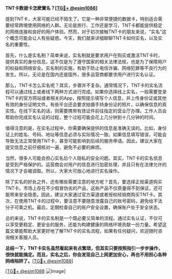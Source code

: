 **TNT卡数据卡怎麽實名？[[TG💪+ @esim1088](https://t.me/s/esim1088)]**

提到TNT卡，大家可能已经不陌生了。它是一种非常便捷的数据卡，特别适合需要经常跨境使用网络的人群。无论是旅行、工作还是学习，TNT卡都能提供稳定的网络连接和良好的用户体验。然而，对于初次接触TNT卡的朋友来说，“实名”这个概念可能会让人有些疑惑。今天，我们就来详细聊聊TNT卡如何实名，以及实名的重要性。

首先，什么是实名制？简单来说，实名制就是要求用户在购买或激活TNT卡时，提供真实的身份信息。这不仅是为了遵守国家的相关法律法规，也是为了保障用户的权益和网络安全。实名制的实施，有助于防止电信诈骗、网络犯罪等不良行为的发生。所以，无论是在国内还是国外，很多运营商都要求用户进行实名认证。

那么，TNT卡怎么实名呢？其实，步骤并不复杂。通常情况下，TNT卡的实名流程可以通过线上或者线下两种方式进行完成。如果你选择线上实名，一般需要登录TNT卡的官方网站或者相关的App，按照提示填写个人信息，并上传身份证或其他有效的身份证明文件。有些平台还会要求拍摄手持身份证的照片，以确保信息的真实性。在线下实名的话，则需要携带有效证件前往指定的营业厅办理。工作人员会帮助你完成实名认证的过程，整个过程可能会花上几分钟到十几分钟的时间。

值得注意的是，在实名过程中，你需要确保提供的信息是准确无误的。比如，身份证上的姓名、号码、地址等信息必须与实际情况一致。如果信息填写错误，可能会导致无法正常使用TNT卡，甚至可能影响到后续的服务申请。因此，建议大家在提交信息之前仔细核对一遍，避免不必要的麻烦。

当然，很多人可能会担心实名后个人隐私的安全问题。其实，TNT卡的实名信息是受到严格保护的。运营商会对用户的信息进行加密处理，并且只有在法律允许的情况下才会被调取。所以，大家大可放心地进行实名操作。

除了实名的好处之外，还有哪些需要注意的地方呢？首先，要选择正规渠道购买TNT卡。市场上存在不少假冒伪劣的产品，这些产品不仅质量得不到保证，还可能带来安全隐患。因此，建议大家通过官方渠道或者授权经销商购买TNT卡。其次，在使用TNT卡的过程中，要注意不要随意泄露自己的账号密码，避免给不法分子可乘之机。最后，定期检查自己的账户安全设置，确保账户处于安全状态。

总的来说，TNT卡的实名制是一个既必要又简单的流程。通过实名认证，不仅可以享受更稳定、更安全的服务，还能为构建健康的网络环境贡献一份力量。希望这篇文章能帮助大家更好地了解TNT卡的实名流程，如果有任何疑问，欢迎随时咨询相关客服人员。

**总结一下，TNT卡实名虽然看起来有点繁琐，但其实只要按照指引一步步操作，很快就能搞定。而且，实名之后，你会发现自己上网更加安心，再也不用担心各种网络陷阱了。**[[TG💪+ @esim1088](https://t.me/s/esim1088)]

[[TG💪+ @esim1088](https://t.me/s/esim1088) ![Image](https://i.postimg.cc/4NQfJmqS/Snipaste-2025-05-13-00-14-12.png)]